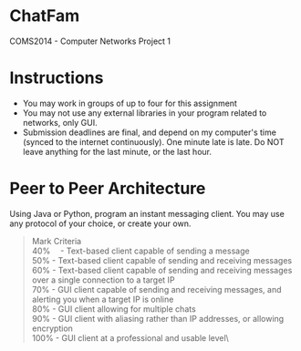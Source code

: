 # ChatFam
COMS2014 - Computer Networks Project 1
# Instructions
- You may work in groups of up to four for this assignment
- You may not use any external libraries in your program related to networks, only GUI.
- Submission deadlines are final, and depend on my computer's time (synced to the internet continuously). One minute late is late. Do NOT leave anything for the last minute, or the last hour.
# Peer to Peer Architecture
Using Java or Python, program an instant messaging client. You may use any protocol of your choice,
or create your own.
> Mark Criteria\
> 40%&emsp; - Text-based client capable of sending a message\
> 50% - Text-based client capable of sending and receiving messages\
> 60% - Text-based client capable of sending and receiving messages over a single connection to a target IP\
> 70% - GUI client capable of sending and receiving messages, and alerting you when a target IP is online\
> 80% - GUI client allowing for multiple chats\
> 90% - GUI client with aliasing rather than IP addresses, or allowing encryption\
> 100% - GUI client at a professional and usable level\
